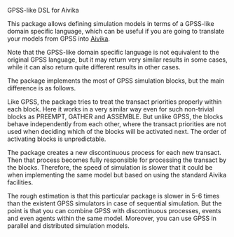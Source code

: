 GPSS-like DSL for Aivika

This package allows defining simulation models in terms of a GPSS-like
domain specific language, which can be useful if you are going to
translate your models from GPSS into [Aivika](http://hackage.haskell.org/package/aivika).

Note that the GPSS-like domain specific language is not equivalent to
the original GPSS language, but it may return very similar results in
some cases, while it can also return quite different results in other cases.

The package implements the most of GPSS simulation blocks, but the main difference
is as follows.

Like GPSS, the package tries to treat the transact priorities properly within each block.
Here it works in a very similar way even for such non-trivial blocks as PREEMPT, GATHER
and ASSEMBLE. But unlike GPSS, the blocks behave independently from each other, where 
the transact priorities are not used when deciding which of the blocks will be activated next.
The order of activating blocks is unpredictable.

The package creates a new discontinuous process for each new transact. Then that process becomes 
fully responsible for processing the transact by the blocks. Therefore, the speed of simulation 
is slower that it could be when implementing the same model but based on using the standard Aivika 
facilities. 

The rough estimation is that this particular package is slower in 5-6 times than the existent GPSS 
simulators in case of sequential simulation. But the point is that you can combine GPSS with 
discontinuous processes, events and even agents within the same model. Moreover, you can use GPSS
in parallel and distributed simulation models. 
